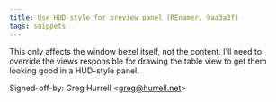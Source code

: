 ```yaml
---
title: Use HUD style for preview panel (REnamer, 9aa3a3f)
tags: snippets
---
```


This only affects the window bezel itself, not the content. I'll need to override the views responsible for drawing the table view to get them looking good in a HUD-style panel.

Signed-off-by: Greg Hurrell &lt;greg@hurrell.net&gt;
